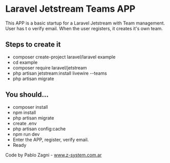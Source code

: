 <h1>Laravel Jetstream Teams APP</h1>
<p>This APP is a basic startup for a Laravel Jetstream with Team management. User has t o verify email. When the user registers, it creates it's own team.</p>
<h2>Steps to create it</h2>
<ul>
    <li>composer create-project laravel/laravel example</li>
    <li>cd example</li>
    <li>composer require laravel/jetstream</li>
    <li>php artisan jetstream:install livewire --teams</li>
    <li>php artisan migrate</li>
</ul>

<h2>You should...</h2>
<ul>
    <li>composer install</li>
    <li>npm install</li>
    <li>php artisan migrate</li>
    <li>create .env</li>
    <li>php artisan config:cache</li>
    <li>npm run dev</li>
    <li>Enter the APP, register, verify email.</li>
    <li>Ready</li>
</ul>

<p>Code by Pablo Zagni - <a href="https://www.z-system.com.ar">www.z-system.com.ar</a></p>